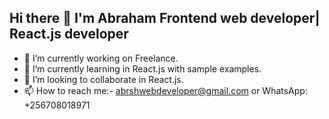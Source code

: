 ## Hi there 👋 I'm Abraham Frontend web developer| React.js developer

- 🔭 I’m currently working on Freelance.
- 🌱 I’m currently learning in React.js with sample examples.
- 👯 I’m looking to collaborate in React.js.
- 📫 How to reach me:- abrshwebdeveloper@gmail.com or WhatsApp: +256708018971

<!--
**abrshz/abrshz** is a ✨ _special_ ✨ repository because its `README.md` (this file) appears on your GitHub profile.

Here are some ideas to get you started:

- 🔭 I’m currently working on ...
- 🌱 I’m currently learning ...
- 👯 I’m looking to collaborate on ...
- 🤔 I’m looking for help with ...
- 💬 Ask me about ...
- 📫 How to reach me: ...
- 😄 Pronouns: ...
- ⚡ Fun fact: ...
-->

